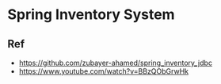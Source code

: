 # Spring Inventory System

## Ref
- https://github.com/zubayer-ahamed/spring_inventory_jdbc
- https://www.youtube.com/watch?v=BBzQObGrwHk